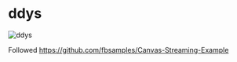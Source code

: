 # ddys

![ddys](https://user-images.githubusercontent.com/53550155/118079279-dca21780-b3f2-11eb-9998-0d93ee506d62.png)

Followed https://github.com/fbsamples/Canvas-Streaming-Example

